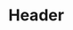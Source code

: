 <!-- TITLE: Scent Of Shadow -->
<!-- SUBTITLE: Surrounds your target in the scent of shadow, causing them to be more susceptible to fire, poison, and disease. -->

# Header
